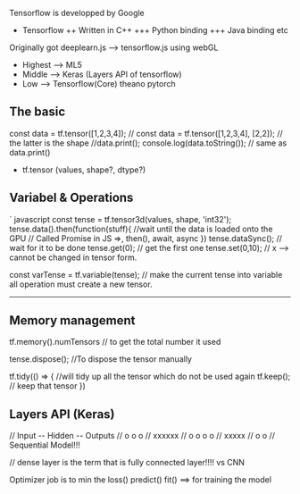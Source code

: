 Tensorflow is developped by Google

+ Tensorflow
++ Written in C++
+++ Python binding
+++ Java binding etc

Originally got deeplearn.js --> tensorflow.js using webGL


+ Highest --> ML5
+ Middle    -->        Keras (Layers API of tensorflow)
+ Low     -->         Tensorflow(Core) theano pytorch


## The basic
const data = tf.tensor([1,2,3,4]);
// const data = tf.tensor([1,2,3,4], [2,2]); // the latter is the shape
//data.print();
console.log(data.toString());  // same as data.print()

+ tf.tensor (values, shape?, dtype?)

## Variabel & Operations
` javascript
const tense = tf.tensor3d(values, shape, 'int32');
tense.data().then(function(stuff){
    //wait until the data is loaded onto the GPU
    // Called Promise in JS =>, then(), await, async
})
tense.dataSync();  // wait for it to be done
tense.get(0); // get the first one
tense.set(0,10); // x --> cannot be changed in tensor form.

const varTense = tf.variable(tense);  // make the current tense into variable 
all operation must create a new tensor.
***
## Memory management
tf.memory().numTensors // to get the total number it used

tense.dispose(); //To dispose the tensor manually

tf.tidy(() => {
    //will tidy up all the tensor which do not be used again
    tf.keep(); // keep that tensor
})
## Layers API (Keras)
// Input -- Hidden -- Outputs
// o o o
// xxxxxx 
// o o o o 
// xxxxx
// o o
// Sequential Model!!!

// dense layer is the term that is fully connected layer!!!! vs CNN

Optimizer job is to min the loss()
predict()
fit() ==> for training the model